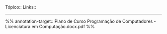Tópico::
Links::

---
%%
annotation-target:: Plano de Curso Programação de Computadores - Licenciatura em Computação.docx.pdf
%%